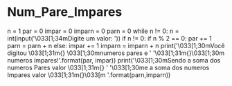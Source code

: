# Num_Pare_Impares
n = 1
par = 0
impar = 0
imparn = 0
parn = 0
while n != 0:
    n = int(input('\033[1;34mDigite um valor: '))
    if n != 0:
        if n % 2 == 0:
            par += 1
            parn = parn + n
        else:
            impar += 1
            imparn = imparn + n
print('\033[1;30mVocê digitou \033[1;31m{} \033[1;30mnumeros pares e '
      '\033[1;31m{}\033[1;30m numeros ímpares!'.format(par, impar))
print('\033[1;30mSendo a soma dos numeros Pares valor \033[1;31m{} '
      '\033[1;30me a soma dos numeros Impares valor \033[1;31m{}\033[m '.format(parn,imparn))
